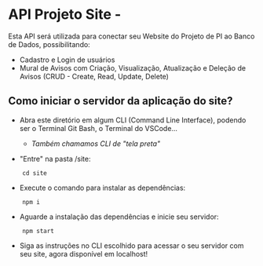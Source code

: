 # API Projeto Site -
Esta API será utilizada para conectar seu Website do Projeto de PI ao Banco de Dados, possibilitando:

- Cadastro e Login de usuários
- Mural de Avisos com Criação, Visualização, Atualização e Deleção de Avisos (CRUD - Create, Read, Update, Delete) 

## Como iniciar o servidor da aplicação do site?

- Abra este diretório em algum CLI (Command Line Interface), podendo ser o Terminal Git Bash, o Terminal do VSCode...
    -  _Também chamamos CLI de "tela preta"_

- "Entre" na pasta /site:

```
    cd site
```

- Execute o comando para instalar as dependências:

```
    npm i
```

- Aguarde a instalação das dependências e inicie seu servidor:

```
    npm start
```

- Siga as instruções no CLI escolhido para acessar o seu servidor com seu site, agora disponível em localhost!
